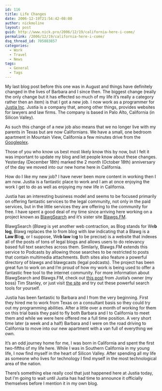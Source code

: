 ```yaml
---
id: 116
title: Life Changes
date: 2006-12-19T21:54:42-08:00
author: nickmoline
layout: post
guid: http://www.nick.pro/2006/12/19/california-here-i-come/
permalink: /2006/12/19/california-here-i-come/
dsq_thread_id: 705883857
categories:
  - Work
  - Travel
  - News
tags:
  - General
  - Tags
---
```

My last blog post before this one was in August and things have definitely changed in the lives of Barbara and I since then. The biggest change (really the only change but it has effected so much of my life it&#8217;s really a category rather then an item) is that I got a new job. I now work as a programmer for [Justia Inc](http://www.justia.com/ "Justia Inc."). Justia is a company that, among other things, provides websites for lawyers and law firms. The company is based in Palo Alto, California (in Silicon Valley).

As such this change of a new job also means that we no longer live with my parents in Texas but are now Californians. We have a small, one bedroom apartment in Mountain View, California a few minutes drive from the [Googleplex](https://en.wikipedia.org/wiki/Googleplex).

Those of you who know us best most likely know this by now, but I felt it was important to update my blog and let people know about these changes. Yesterday (December 18th) marked the 2 month (October 18th) anniversary of the day we moved into our new home here in California.

<!--more-->

How do I like my new job? I have never been more content in working then I am now. Justia is a fantastic place to work and I am at once enjoying the work I get to do as well as enjoying my new life in California.

Justia has an interesting business model and seems to be focused primarily on offering fantastic services to the legal community, not only in the paid services, but in the little services they are offering to the community for free. I have spent a good deal of my time since arriving here working on a project known as [BlawgSearch](http://www.blawgsearch.com/) and it&#8217;s sister site [Blawgs.FM](http://www.blawgs.fm/).

BlawgSearch (_Blawg_ is yet another web contraction, as Blog stands for We<strong>b log</strong>, Blawg replaces the _lo_ from blog with _law_ indicating that a Blawg is a <strong>Law B</strong>lo<strong>g</strong>, or I suppose, We<strong>b law</strong> lo<strong>g</strong> to be precise) is a website that indexes all of the posts of tons of legal blogs and allows users to do relevancy based full text searches across them. Similarly, Blawgs.FM extends this service to Podcasts by allowing those searches to be restricted to posts that contain multimedia attachments. Both sites also feature a powerful directory of blawgs and blawgcasts (legal podcasts). The project has been great fun to work on and I&#8217;m proud of how my work is being used to offer a fantastic free tool to the internet community. For more information about BlawgSearch and Blawgs.FM, check out [this post](https://onward.justia.com/2006/12/13/blawgsearch-com-blawgs-fm-new-legal-blog-search-tools-from-justia/) from Justia&#8217;s owner (my boss) Tim Stanley, or just visit [the site](https://blawgsearch.justia.com) and try out these powerful search tools for yourself.

Justia has been fantastic to Barbara and I from the very beginning. First they hired me to work from Texas on a consultant basis so they could try out my programming abilities. After a little over a month of working for them on this trial basis they paid to fly both Barbara and I to California to meet them and while we were here offered me a full time position. A very short time later (a week and a half) Barbara and I were on the road driving to California to move into our new apartment with a van full of everything we own.

It&#8217;s an odd journey home for me, I was born in California and spent the first two-fifths of my life here. While I was in Southern California in my young life, I now find myself in the heart of Silicon Valley. After spending all my life as someone who lives for technology I find myself in the most technological area of the nation.

There&#8217;s something else really cool that just happened here at Justia today, but I&#8217;m going to wait until Justia has had time to announce it officially themselves before I mention it in my own blog.